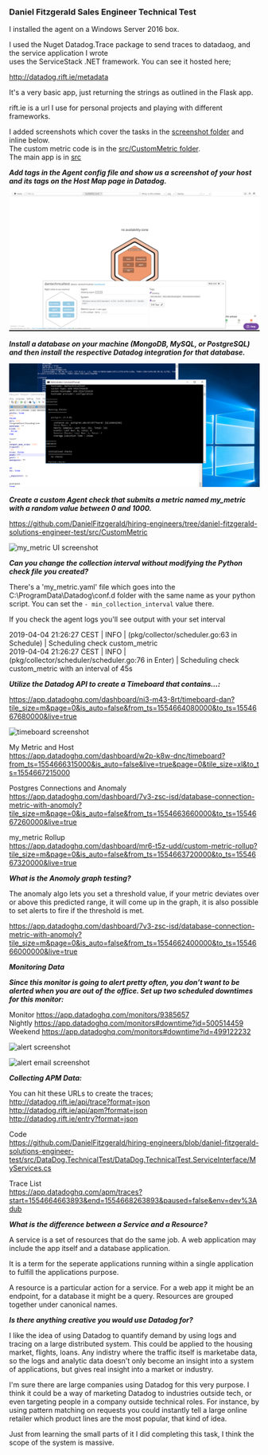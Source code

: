 ### Daniel Fitzgerald Sales Engineer Technical Test

I installed the agent on a Windows Server 2016 box. 

I used the Nuget Datadog.Trace package to send traces to datadaog, and the service application I wrote  
uses the ServiceStack .NET framework. You can see it hosted here;

http://datadog.rift.ie/metadata

It's a very basic app, just returning the strings as outlined in the Flask app. 

rift.ie is a url I use for personal projects and playing with different frameworks. 

I added screenshots which cover the tasks in the [screenshot folder](https://github.com/DanielFitzgerald/hiring-engineers/tree/daniel-fitzgerald-solutions-engineer-test/screenshots) and inline below.  
The custom metric code is in the [src/CustomMetric folder](https://github.com/DanielFitzgerald/hiring-engineers/tree/daniel-fitzgerald-solutions-engineer-test/src/CustomMetric).    
The main app is in [src](https://github.com/DanielFitzgerald/hiring-engineers/tree/daniel-fitzgerald-solutions-engineer-test/src/)

_**Add tags in the Agent config file and show us a screenshot of your host and its tags on the Host Map page in Datadog.**_

![Host map screenshot with tags](https://github.com/DataDog/hiring-engineers/blob/c8b76cffd3ab13e3885752e26bdbef09580aaea5/screenshots/host_map.png?raw=true)

_**Install a database on your machine (MongoDB, MySQL, or PostgreSQL) and then install the respective Datadog integration for that database.**_

![Installed Postgres Database Image](https://github.com/DataDog/hiring-engineers/blob/c8b76cffd3ab13e3885752e26bdbef09580aaea5/screenshots/postgres_check_running.png?raw=true)

_**Create a custom Agent check that submits a metric named my_metric with a random value between 0 and 1000.**_

https://github.com/DanielFitzgerald/hiring-engineers/tree/daniel-fitzgerald-solutions-engineer-test/src/CustomMetric

![my_metric UI screenshot](https://github.com/DanielFitzgerald/hiring-engineers/blob/daniel-fitzgerald-solutions-engineer-test/screenshots/my_metric_dashboard.png?raw=true)

_**Can you change the collection interval without modifying the Python check file you created?**_

There's a 'my_metric.yaml' file which goes into the C:\ProgramData\Datadog\conf.d folder with the same name as
your python script. You can set the `- min_collection_interval` value there.

If you check the agent logs you'll see output with your set interval

2019-04-04 21:26:27 CEST | INFO | (pkg/collector/scheduler.go:63 in Schedule) | Scheduling check custom_metric\
2019-04-04 21:26:27 CEST | INFO | (pkg/collector/scheduler/scheduler.go:76 in Enter) | Scheduling check custom_metric with an interval of 45s

_**Utilize the Datadog API to create a Timeboard that contains...:**_

https://app.datadoghq.com/dashboard/ni3-m43-8rt/timeboard-dan?tile_size=m&page=0&is_auto=false&from_ts=1554664080000&to_ts=1554667680000&live=true

![timeboard screenshot](https://github.com/DanielFitzgerald/hiring-engineers/blob/daniel-fitzgerald-solutions-engineer-test/screenshots/time_board_request.png?raw=true)

My Metric and Host\
https://app.datadoghq.com/dashboard/w2p-k8w-dnc/timeboard?from_ts=1554666315000&is_auto=false&live=true&page=0&tile_size=xl&to_ts=1554667215000

Postgres Connections and Anomaly\
https://app.datadoghq.com/dashboard/7v3-zsc-isd/database-connection-metric-with-anomoly?tile_size=m&page=0&is_auto=false&from_ts=1554663660000&to_ts=1554667260000&live=true

my_metric Rollup\
https://app.datadoghq.com/dashboard/mr6-t5z-udd/custom-metric-rollup?tile_size=m&page=0&is_auto=false&from_ts=1554663720000&to_ts=1554667320000&live=true

_**What is the Anomoly graph testing?**_

The anomaly algo lets you set a threshold value, if your metric deviates over or above this predicted range, it will
come up in the graph, it is also possible to set alerts to fire if the threshold is met. 

https://app.datadoghq.com/dashboard/7v3-zsc-isd/database-connection-metric-with-anomoly?tile_size=m&page=0&is_auto=false&from_ts=1554662400000&to_ts=1554666000000&live=true

_**Monitoring Data**_

_**Since this monitor is going to alert pretty often, you don’t want to be alerted when you are out of the office. Set up two scheduled downtimes for this monitor:**_

Monitor
https://app.datadoghq.com/monitors/9385657  
Nightly
https://app.datadoghq.com/monitors#downtime?id=500514459  
Weekend
https://app.datadoghq.com/monitors#downtime?id=499122232  

![alert screenshot](https://github.com/DanielFitzgerald/hiring-engineers/blob/daniel-fitzgerald-solutions-engineer-test/screenshots/metric_text_conditions.png?raw=true)

![alert email screenshot](https://github.com/DanielFitzgerald/hiring-engineers/blob/daniel-fitzgerald-solutions-engineer-test/screenshots/monitor_alert_email.png?raw=true)

_**Collecting APM Data:**_

You can hit these URLs to create the traces;  
http://datadog.rift.ie/api/trace?format=json  
http://datadog.rift.ie/api/apm?format=json  
http://datadog.rift.ie/entry?format=json  

Code\
https://github.com/DanielFitzgerald/hiring-engineers/blob/daniel-fitzgerald-solutions-engineer-test/src/DataDog.TechnicalTest/DataDog.TechnicalTest.ServiceInterface/MyServices.cs

Trace List\
https://app.datadoghq.com/apm/traces?start=1554664663893&end=1554668263893&paused=false&env=dev%3Adub

_**What is the difference between a Service and a Resource?**_

A service is a set of resources that do the same job.  A web application may include the app itself
and a database application. 

It is a term for the seperate applications running within a single application to fulfill the applications purpose. 

A resource is a particular action for a service. For a web app it might be an endpoint, for a database it might be a query.
Resources are grouped together under canonical names. 

_**Is there anything creative you would use Datadog for?**_

I like the idea of using Datadog to quantify demand by using logs and tracing on a large distributed system.
This could be applied to the housing market, flights, loans. Any indistry where the traffic itself is marketabe data,
so the logs and analytic data doesn't only become an insight into a system of applications, but 
gives real insight into a market or industry.  

I'm sure there are large companies using Datadog for this very purpose. I think it could be a way of marketing Datadog to 
industries outside tech, or even targeting people in a company outside technical roles. For instance, by using pattern matching
on requests you could instantly tell a large online retailer which product lines are the most popular, that kind of idea. 

Just from learning the small parts of it I did completing this task, I think the scope of the system is massive. 



 
